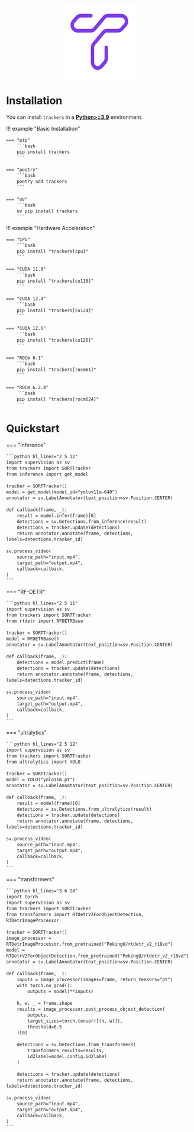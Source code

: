 <div align="center">
  <img src="assets/logo-trackers-violet.svg" alt="Trackers Logo" width="200" height="200">
</div>

# Installation

You can install `trackers` in a [**Python>=3.9**](https://www.python.org/) environment.

!!! example "Basic Installation"

    === "pip"
        ```bash
        pip install trackers
        ```

    === "poetry"
        ```bash
        poetry add trackers
        ```

    === "uv"
        ```bash
        uv pip install trackers
        ```

!!! example "Hardware Acceleration"

    === "CPU"
        ```bash
        pip install "trackers[cpu]"
        ```

    === "CUDA 11.8"
        ```bash
        pip install "trackers[cu118]"
        ```

    === "CUDA 12.4"
        ```bash
        pip install "trackers[cu124]"
        ```

    === "CUDA 12.6"
        ```bash
        pip install "trackers[cu126]"
        ```

    === "ROCm 6.1"
        ```bash
        pip install "trackers[rocm61]"
        ```

    === "ROCm 6.2.4"
        ```bash
        pip install "trackers[rocm624]"
        ```

# Quickstart

=== "inference"

    ```python hl_lines="2 5 12"
    import supervision as sv
    from trackers import SORTTracker
    from inference import get_model

    tracker = SORTTracker()
    model = get_model(model_id="yolov11m-640")
    annotator = sv.LabelAnnotator(text_position=sv.Position.CENTER)

    def callback(frame, _):
        result = model.infer(frame)[0]
        detections = sv.Detections.from_inference(result)
        detections = tracker.update(detections)
        return annotator.annotate(frame, detections, labels=detections.tracker_id)

    sv.process_video(
        source_path="input.mp4",
        target_path="output.mp4",
        callback=callback,
    )
    ```

=== "RF-DETR"

    ```python hl_lines="2 5 11"
    import supervision as sv
    from trackers import SORTTracker
    from rfdetr import RFDETRBase

    tracker = SORTTracker()
    model = RFDETRBase()
    annotator = sv.LabelAnnotator(text_position=sv.Position.CENTER)

    def callback(frame, _):
        detections = model.predict(frame)
        detections = tracker.update(detections)
        return annotator.annotate(frame, detections, labels=detections.tracker_id)

    sv.process_video(
        source_path="input.mp4",
        target_path="output.mp4",
        callback=callback,
    )
    ```

=== "ultralytics"

    ```python hl_lines="2 5 12"
    import supervision as sv
    from trackers import SORTTracker
    from ultralytics import YOLO

    tracker = SORTTracker()
    model = YOLO("yolo11m.pt")
    annotator = sv.LabelAnnotator(text_position=sv.Position.CENTER)

    def callback(frame, _):
        result = model(frame)[0]
        detections = sv.Detections.from_ultralytics(result)
        detections = tracker.update(detections)
        return annotator.annotate(frame, detections, labels=detections.tracker_id)

    sv.process_video(
        source_path="input.mp4",
        target_path="output.mp4",
        callback=callback,
    )
    ```

=== "transformers"

    ```python hl_lines="3 6 28"
    import torch
    import supervision as sv
    from trackers import SORTTracker
    from transformers import RTDetrV2ForObjectDetection, RTDetrImageProcessor

    tracker = SORTTracker()
    image_processor = RTDetrImageProcessor.from_pretrained("PekingU/rtdetr_v2_r18vd")
    model = RTDetrV2ForObjectDetection.from_pretrained("PekingU/rtdetr_v2_r18vd")
    annotator = sv.LabelAnnotator(text_position=sv.Position.CENTER)

    def callback(frame, _):
        inputs = image_processor(images=frame, return_tensors="pt")
        with torch.no_grad():
            outputs = model(**inputs)
        
        h, w, _ = frame.shape
        results = image_processor.post_process_object_detection(
            outputs, 
            target_sizes=torch.tensor([(h, w)]), 
            threshold=0.5
        )[0]
        
        detections = sv.Detections.from_transformers(
            transformers_results=results,
            id2label=model.config.id2label
        )
        
        detections = tracker.update(detections)
        return annotator.annotate(frame, detections, labels=detections.tracker_id)

    sv.process_video(
        source_path="input.mp4",
        target_path="output.mp4",
        callback=callback,
    )
    ```
